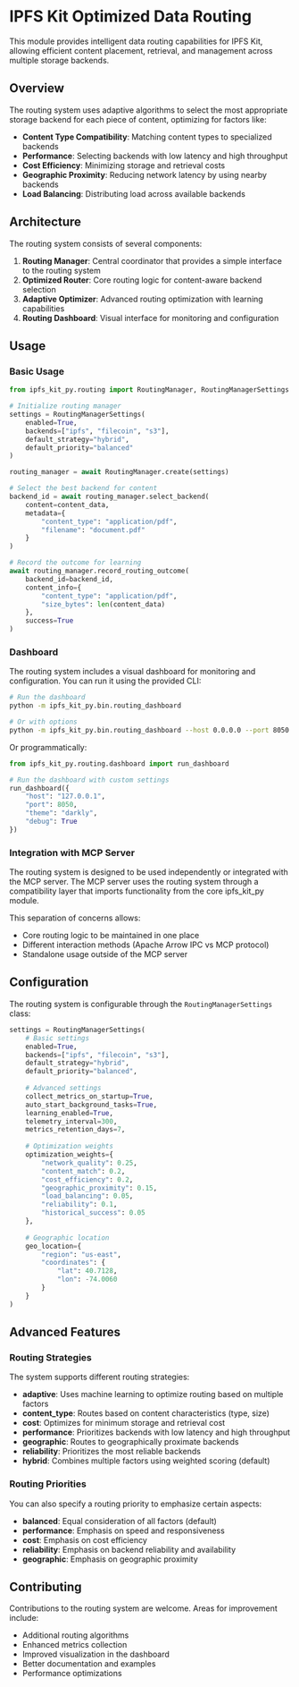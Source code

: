 # IPFS Kit Optimized Data Routing

This module provides intelligent data routing capabilities for IPFS Kit, allowing efficient content placement, retrieval, and management across multiple storage backends.

## Overview

The routing system uses adaptive algorithms to select the most appropriate storage backend for each piece of content, optimizing for factors like:

- **Content Type Compatibility**: Matching content types to specialized backends
- **Performance**: Selecting backends with low latency and high throughput
- **Cost Efficiency**: Minimizing storage and retrieval costs
- **Geographic Proximity**: Reducing network latency by using nearby backends
- **Load Balancing**: Distributing load across available backends

## Architecture

The routing system consists of several components:

1. **Routing Manager**: Central coordinator that provides a simple interface to the routing system
2. **Optimized Router**: Core routing logic for content-aware backend selection
3. **Adaptive Optimizer**: Advanced routing optimization with learning capabilities
4. **Routing Dashboard**: Visual interface for monitoring and configuration

## Usage

### Basic Usage

```python
from ipfs_kit_py.routing import RoutingManager, RoutingManagerSettings

# Initialize routing manager
settings = RoutingManagerSettings(
    enabled=True,
    backends=["ipfs", "filecoin", "s3"],
    default_strategy="hybrid",
    default_priority="balanced"
)

routing_manager = await RoutingManager.create(settings)

# Select the best backend for content
backend_id = await routing_manager.select_backend(
    content=content_data,
    metadata={
        "content_type": "application/pdf",
        "filename": "document.pdf"
    }
)

# Record the outcome for learning
await routing_manager.record_routing_outcome(
    backend_id=backend_id,
    content_info={
        "content_type": "application/pdf",
        "size_bytes": len(content_data)
    },
    success=True
)
```

### Dashboard

The routing system includes a visual dashboard for monitoring and configuration. You can run it using the provided CLI:

```bash
# Run the dashboard
python -m ipfs_kit_py.bin.routing_dashboard

# Or with options
python -m ipfs_kit_py.bin.routing_dashboard --host 0.0.0.0 --port 8050 --theme darkly
```

Or programmatically:

```python
from ipfs_kit_py.routing.dashboard import run_dashboard

# Run the dashboard with custom settings
run_dashboard({
    "host": "127.0.0.1",
    "port": 8050,
    "theme": "darkly",
    "debug": True
})
```

### Integration with MCP Server

The routing system is designed to be used independently or integrated with the MCP server. The MCP server uses the routing system through a compatibility layer that imports functionality from the core ipfs_kit_py module.

This separation of concerns allows:
- Core routing logic to be maintained in one place
- Different interaction methods (Apache Arrow IPC vs MCP protocol)
- Standalone usage outside of the MCP server

## Configuration

The routing system is configurable through the `RoutingManagerSettings` class:

```python
settings = RoutingManagerSettings(
    # Basic settings
    enabled=True,
    backends=["ipfs", "filecoin", "s3"],
    default_strategy="hybrid",
    default_priority="balanced",
    
    # Advanced settings
    collect_metrics_on_startup=True,
    auto_start_background_tasks=True,
    learning_enabled=True,
    telemetry_interval=300,
    metrics_retention_days=7,
    
    # Optimization weights
    optimization_weights={
        "network_quality": 0.25,
        "content_match": 0.2,
        "cost_efficiency": 0.2,
        "geographic_proximity": 0.15,
        "load_balancing": 0.05,
        "reliability": 0.1,
        "historical_success": 0.05
    },
    
    # Geographic location
    geo_location={
        "region": "us-east",
        "coordinates": {
            "lat": 40.7128,
            "lon": -74.0060
        }
    }
)
```

## Advanced Features

### Routing Strategies

The system supports different routing strategies:

- **adaptive**: Uses machine learning to optimize routing based on multiple factors
- **content_type**: Routes based on content characteristics (type, size)
- **cost**: Optimizes for minimum storage and retrieval cost
- **performance**: Prioritizes backends with low latency and high throughput
- **geographic**: Routes to geographically proximate backends
- **reliability**: Prioritizes the most reliable backends
- **hybrid**: Combines multiple factors using weighted scoring (default)

### Routing Priorities

You can also specify a routing priority to emphasize certain aspects:

- **balanced**: Equal consideration of all factors (default)
- **performance**: Emphasis on speed and responsiveness
- **cost**: Emphasis on cost efficiency
- **reliability**: Emphasis on backend reliability and availability
- **geographic**: Emphasis on geographic proximity

## Contributing

Contributions to the routing system are welcome. Areas for improvement include:

- Additional routing algorithms
- Enhanced metrics collection
- Improved visualization in the dashboard
- Better documentation and examples
- Performance optimizations